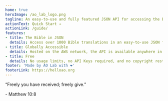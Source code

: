 ```yaml
---
home: true
heroImage: /ao_lab_logo.png
tagline: An easy-to-use and fully featured JSON API for accessing the Bible
actionText: Quick Start →
actionLink: /guide/
features:
- title: The Bible in JSON
  details: Access over 1000 Bible translations in an easy-to-use JSON format that also includes basic formatting information and additions like footnotes.
- title: Globally Accessible
  details: Hosted on the AWS network, the API is available anywhere in the world at low latencies.
- title: Free
  details: No usage limits, no API Keys required, and no copyright restrictions whatsoever (including for modification or commercial uses). We only ask that if you change the content of a translation be sure to call it a different name to avoid confusion.
footer: 'Made by AO Lab with ❤️'
footerLink: https://helloao.org
---
```


<div class="hero-verse">
  <div class="hero-verse-content">
    <p>“Freely you have received; freely give.”
    <p>- Matthew 10:8</p>
  </div>
</div>
